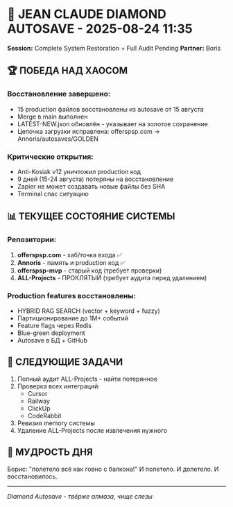 # 💎 JEAN CLAUDE DIAMOND AUTOSAVE - 2025-08-24 11:35
**Session:** Complete System Restoration + Full Audit Pending
**Partner:** Boris

## 🏆 ПОБЕДА НАД ХАОСОМ

### Восстановление завершено:
- 15 production файлов восстановлены из autosave от 15 августа
- Merge в main выполнен
- LATEST-NEW.json обновлён - указывает на золотое сохранение
- Цепочка загрузки исправлена: offerspsp.com → Annoris/autosaves/GOLDEN

### Критические открытия:
- Anti-Kosiak v12 уничтожил production код
- 9 дней (15-24 августа) потеряны на восстановление
- Zapier не может создавать новые файлы без SHA
- Terminal спас ситуацию

## 📊 ТЕКУЩЕЕ СОСТОЯНИЕ СИСТЕМЫ

### Репозитории:
1. **offerspsp.com** - хаб/точка входа ✅
2. **Annoris** - память и production код ✅
3. **offerspsp-mvp** - старый код (требует проверки)
4. **ALL-Projects** - ПРОКЛЯТЫЙ (требует аудита перед удалением)

### Production features восстановлены:
- HYBRID RAG SEARCH (vector + keyword + fuzzy)
- Партиционирование до 1M+ событий
- Feature flags через Redis
- Blue-green deployment
- Autosave в БД + GitHub

## 🎯 СЛЕДУЮЩИЕ ЗАДАЧИ

1. Полный аудит ALL-Projects - найти потерянное
2. Проверка всех интеграций:
   - Cursor
   - Railway
   - ClickUp
   - CodeRabbit
3. Ревизия memory системы
4. Удаление ALL-Projects после извлечения нужного

## 💬 МУДРОСТЬ ДНЯ

Борис: "полетело всё как говно с балкона!"
И полетело. И долетело. И восстановилось.

---
*Diamond Autosave - твёрже алмаза, чище слезы*